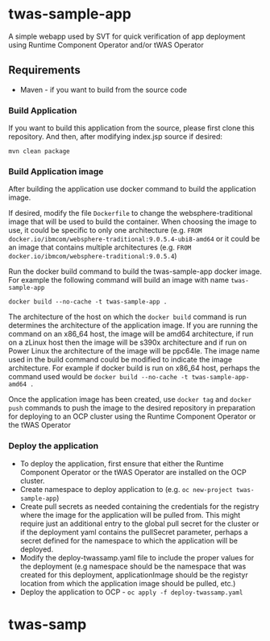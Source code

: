 # twas-sample-app
A simple webapp used by SVT for quick verification of app deployment using Runtime Component Operator and/or tWAS Operator

## Requirements
 * Maven - if you want to build from the source code
 
 
### Build Application
If you want to build this application from the source, please first clone this repository. And then, after modifying index.jsp source if desired:
```
mvn clean package 
```

### Build Application image
After building the application use docker command to build the application image.  

If desired, modify the file `Dockerfile` to change the websphere-traditional image that will be used to build the container.  When choosing the image to use, it could be specific to only one architecture (e.g. `FROM docker.io/ibmcom/websphere-traditional:9.0.5.4-ubi8-amd64` or it could be an image that contains multiple architectures (e.g. `FROM docker.io/ibmcom/websphere-traditional:9.0.5.4`)

Run the docker build command to build the twas-sample-app docker image.  For example the following command will build an image with name `twas-sample-app`
```
docker build --no-cache -t twas-sample-app .
```

The architecture of the host on which the `docker build` command is run determines the architecture of the application image.  If you are running the command on an x86_64 host, the image will be amd64 architecture, if run on a zLinux host then the image will be s390x architecture and if run on Power Linux the architecture of the image will be ppc64le.  The image name used in the build command could be modified to indicate the image architecture.  For example if docker build is run on x86_64 host, perhaps the command used would be `docker build --no-cache -t twas-sample-app-amd64 .`

Once the application image has been created, use `docker tag` and `docker push` commands to push the image to the desired repository in preparation for deploying to an OCP cluster using the Runtime Component Operator or the tWAS Operator

### Deploy the application
  - To deploy the application, first ensure that either the Runtime Component Operator or the tWAS Operator are installed on the OCP cluster.
  - Create namespace to deploy application to (e.g. `oc new-project twas-sample-app`)
  - Create pull secrets as needed containing the credentials for the registry where the image for the application will be pulled from.  This might require just an additional entry to the global pull secret for the cluster or if the deployment yaml contains the pullSecret parameter, perhaps a secret defined for the namespace to which the application will be deployed.
  - Modify the deploy-twassamp.yaml file to include the proper values for the deployment (e.g namespace should be the namespace that was created for this deployment, applicationImage should be the registyr location from which the application image should be pulled, etc.)  
  - Deploy the application to OCP - `oc apply -f deploy-twassamp.yaml`



# twas-samp

